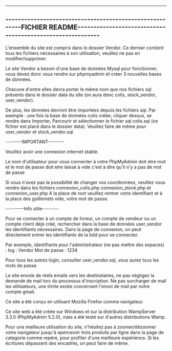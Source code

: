 --------------------------------------------------------------------------------------------------------------------------------
--------------------------------------------------------FICHIER README----------------------------------------------------------
--------------------------------------------------------------------------------------------------------------------------------

L'ensemble du site est compris dans le dossier Vendor. Ce dernier contient tous les fichiers nécessaires à son utilisation, 
veuillez ne pas en modifier/supprimer. 

Le site Vendor a besoin d'une base de données Mysql pour fonctionner, 
vous devez donc vous rendre sur phpmyadmin et créer 3 nouvelles bases de données. 

Chacune d'entre elles devra porter le même nom que nos fichiers sql présents dans le dossier data du site (on aura donc colis, stock_vendor, user_vendor). 

De plus, les données devront être importées depuis les fichiers sql. Par exemple : une fois la base de données colis créée, cliquer dessus, se rendre dans Importer, Parcourir et sélectionner le fichier sql colis.sql (ce fichier est placé dans le dossier data).
Veuillez faire de même pour user_vendor et stock_vendor.sql.

--------IMPORTANT--------

Veuillez avoir une connexion internet stable.

Le nom d'utilisateur pour vous connecter à votre PhpMyAdmin doit etre root 
et le mot de passe doit etre laissé à vide c'est à dire qu'il n'y a pas de mot de passe 

Si vous n'avez pas la possibilité de changer vos coordonnées, veuillez vous rendre dans les fichiers connexion_colis.php connexion_stock.php et connexion_user.php 
A la place de root veuillez rentrer votre identifiant et à la place des guillemets vide, votre mot de passe.

---------Info utile--------

Pour se connecter à un compte de livreur, un compte de vendeur ou un compte client déjà créé, rechercher dans la base de données user_vendor les identifiants nécessaires. Dans la page de connexion, on peut directement entrer les identifiants de la bdd pour se connecter. 

Par exemple, identifiants pour l'administrateur (ne pas mettre des espaces) :
log : Vendor
Mot de passe : 1234

Pour tous les autres login, consulter user_vendor.sql, vous aurez tous les mots de passe. 

Le site envoie de réels emails vers les destinataires, ne pas négligez la demande de mail lors du processus d'inscription.
Ne pas surcharger de mail les utilisateurs, une limite existe concernant l'envoi de mail par notre compte gmail. 

Ce site a été conçu en utilisant Mozilla Firefox comme navigateur. 

Ce site web a été créée sur Windows et sur la distribution WampServer 3.3.0 (PhpMyAdmin 5.2.0), mais a été testé sur d'autres distributions Wamp.

Pour une meilleure utilisation du site, n'hésitez pas à zoomer/dézoomer votre navigateur jusqu'à apercevoir trois produits par ligne dans la page de categorie comme repère, pour profiter d'une meilleure expérience. Si les écritures dépassent des encadrés, on peut faire de même.
